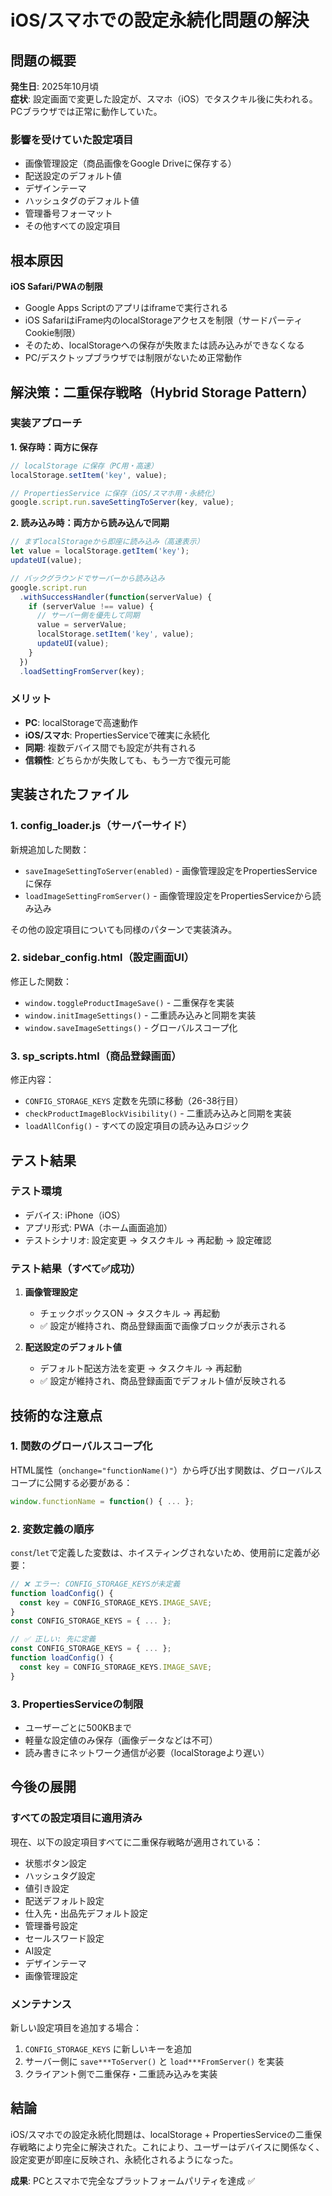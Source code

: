 # iOS/スマホでの設定永続化問題の解決

## 問題の概要

**発生日**: 2025年10月頃  
**症状**: 設定画面で変更した設定が、スマホ（iOS）でタスクキル後に失われる。PCブラウザでは正常に動作していた。

### 影響を受けていた設定項目
- 画像管理設定（商品画像をGoogle Driveに保存する）
- 配送設定のデフォルト値
- デザインテーマ
- ハッシュタグのデフォルト値
- 管理番号フォーマット
- その他すべての設定項目

## 根本原因

**iOS Safari/PWAの制限**
- Google Apps Scriptのアプリはiframeで実行される
- iOS SafariはiFrame内のlocalStorageアクセスを制限（サードパーティCookie制限）
- そのため、localStorageへの保存が失敗または読み込みができなくなる
- PC/デスクトップブラウザでは制限がないため正常動作

## 解決策：二重保存戦略（Hybrid Storage Pattern）

### 実装アプローチ

**1. 保存時：両方に保存**
```javascript
// localStorage に保存（PC用・高速）
localStorage.setItem('key', value);

// PropertiesService に保存（iOS/スマホ用・永続化）
google.script.run.saveSettingToServer(key, value);
```

**2. 読み込み時：両方から読み込んで同期**
```javascript
// まずlocalStorageから即座に読み込み（高速表示）
let value = localStorage.getItem('key');
updateUI(value);

// バックグラウンドでサーバーから読み込み
google.script.run
  .withSuccessHandler(function(serverValue) {
    if (serverValue !== value) {
      // サーバー側を優先して同期
      value = serverValue;
      localStorage.setItem('key', value);
      updateUI(value);
    }
  })
  .loadSettingFromServer(key);
```

### メリット
- **PC**: localStorageで高速動作
- **iOS/スマホ**: PropertiesServiceで確実に永続化
- **同期**: 複数デバイス間でも設定が共有される
- **信頼性**: どちらかが失敗しても、もう一方で復元可能

## 実装されたファイル

### 1. config_loader.js（サーバーサイド）
新規追加した関数：
- `saveImageSettingToServer(enabled)` - 画像管理設定をPropertiesServiceに保存
- `loadImageSettingFromServer()` - 画像管理設定をPropertiesServiceから読み込み

その他の設定項目についても同様のパターンで実装済み。

### 2. sidebar_config.html（設定画面UI）
修正した関数：
- `window.toggleProductImageSave()` - 二重保存を実装
- `window.initImageSettings()` - 二重読み込みと同期を実装
- `window.saveImageSettings()` - グローバルスコープ化

### 3. sp_scripts.html（商品登録画面）
修正内容：
- `CONFIG_STORAGE_KEYS` 定数を先頭に移動（26-38行目）
- `checkProductImageBlockVisibility()` - 二重読み込みと同期を実装
- `loadAllConfig()` - すべての設定項目の読み込みロジック

## テスト結果

### テスト環境
- デバイス: iPhone（iOS）
- アプリ形式: PWA（ホーム画面追加）
- テストシナリオ: 設定変更 → タスクキル → 再起動 → 設定確認

### テスト結果（すべて✅成功）

1. **画像管理設定**
   - チェックボックスON → タスクキル → 再起動
   - ✅ 設定が維持され、商品登録画面で画像ブロックが表示される

2. **配送設定のデフォルト値**
   - デフォルト配送方法を変更 → タスクキル → 再起動
   - ✅ 設定が維持され、商品登録画面でデフォルト値が反映される

## 技術的な注意点

### 1. 関数のグローバルスコープ化
HTML属性（`onchange="functionName()"`）から呼び出す関数は、グローバルスコープに公開する必要がある：
```javascript
window.functionName = function() { ... };
```

### 2. 変数定義の順序
`const`/`let`で定義した変数は、ホイスティングされないため、使用前に定義が必要：
```javascript
// ❌ エラー: CONFIG_STORAGE_KEYSが未定義
function loadConfig() {
  const key = CONFIG_STORAGE_KEYS.IMAGE_SAVE;
}
const CONFIG_STORAGE_KEYS = { ... };

// ✅ 正しい: 先に定義
const CONFIG_STORAGE_KEYS = { ... };
function loadConfig() {
  const key = CONFIG_STORAGE_KEYS.IMAGE_SAVE;
}
```

### 3. PropertiesServiceの制限
- ユーザーごとに500KBまで
- 軽量な設定値のみ保存（画像データなどは不可）
- 読み書きにネットワーク通信が必要（localStorageより遅い）

## 今後の展開

### すべての設定項目に適用済み
現在、以下の設定項目すべてに二重保存戦略が適用されている：
- 状態ボタン設定
- ハッシュタグ設定
- 値引き設定
- 配送デフォルト設定
- 仕入先・出品先デフォルト設定
- 管理番号設定
- セールスワード設定
- AI設定
- デザインテーマ
- 画像管理設定

### メンテナンス
新しい設定項目を追加する場合：
1. `CONFIG_STORAGE_KEYS` に新しいキーを追加
2. サーバー側に `save***ToServer()` と `load***FromServer()` を実装
3. クライアント側で二重保存・二重読み込みを実装

## 結論

iOS/スマホでの設定永続化問題は、localStorage + PropertiesServiceの二重保存戦略により完全に解決された。これにより、ユーザーはデバイスに関係なく、設定変更が即座に反映され、永続化されるようになった。

**成果**: PCとスマホで完全なプラットフォームパリティを達成 ✅
